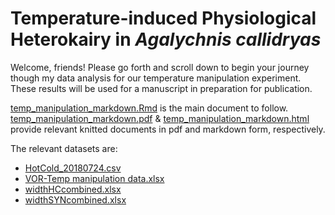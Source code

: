 # Temperature-induced Physiological Heterokairy in *Agalychnis callidryas*

Welcome, friends! Please go forth and scroll down to begin your journey though my data analysis for our temperature manipulation experiment. These results will be used for a manuscript in preparation for publication. 

[temp_manipulation_markdown.Rmd](https://github.com/jamjulie/temp_manipulation/blob/master/temp_manipulation_markdown.Rmd) is the main document to follow.
[temp_manipulation_markdown.pdf](https://github.com/jamjulie/temp_manipulation/blob/master/temp_manipulation_markdown.pdf) & [temp_manipulation_markdown.html](https://github.com/jamjulie/temp_manipulation/blob/master/temp_manipulation_markdown.html) provide relevant knitted documents in pdf and markdown form, respectively. 

The relevant datasets are: 
* [HotCold_20180724.csv](https://github.com/jamjulie/temp_manipulation/blob/master/HotCold_20180724.csv)
* [VOR-Temp manipulation data.xlsx](https://github.com/jamjulie/temp_manipulation/blob/master/VOR-Temp%20manipulation%20data.xlsx)
* [widthHCcombined.xlsx](https://github.com/jamjulie/temp_manipulation/blob/master/widthHCcombined.xlsx)
* [widthSYNcombined.xlsx](https://github.com/jamjulie/temp_manipulation/blob/master/widthSYNcombined.xlsx)